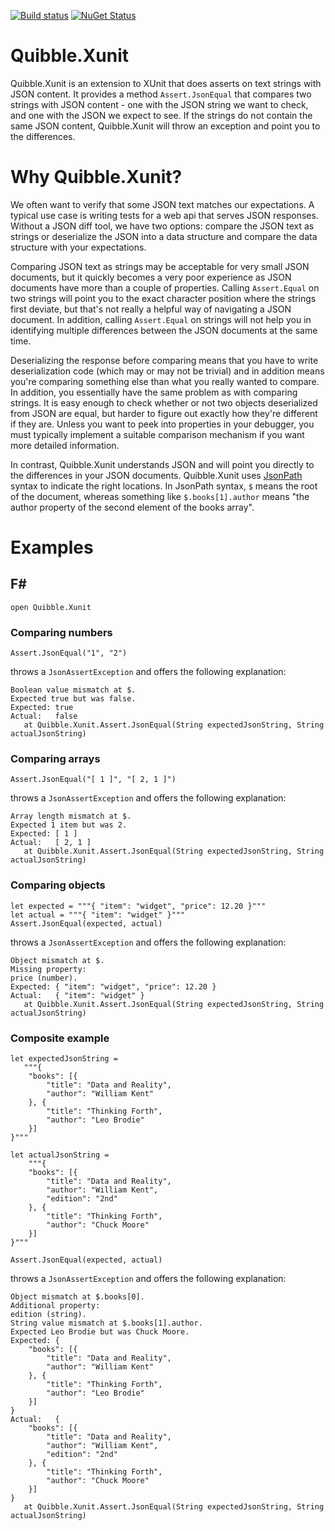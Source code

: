 [![Build status](https://ci.appveyor.com/api/projects/status/0v6946lhh480cgbk?svg=true)](https://ci.appveyor.com/project/NRKOpensource/json-quibble-xunit)
[![NuGet Status](https://img.shields.io/nuget/v/Quibble.Xunit.svg?style=flat)](https://www.nuget.org/packages/Quibble.Xunit/)

# Quibble.Xunit

Quibble.Xunit is an extension to XUnit that does asserts on text strings with JSON content. It provides a method `Assert.JsonEqual` that compares two strings with JSON content - one with the JSON string we want to check, and one with the JSON we expect to see. If the strings do not contain the same JSON content, Quibble.Xunit will throw an exception and point you to the differences.

# Why Quibble.Xunit?

We often want to verify that some JSON text matches our expectations. A typical use case is writing tests for a web api that serves JSON responses. Without a JSON diff tool, we have two options: compare the JSON text as strings or deserialize the JSON into a data structure and compare the data structure with your expectations. 

Comparing JSON text as strings may be acceptable for very small JSON documents, but it quickly becomes a very poor experience as JSON documents have more than a couple of properties. Calling `Assert.Equal` on two strings will point you to the exact character position where the strings first deviate, but that's not really a helpful way of navigating a JSON document. In addition, calling `Assert.Equal` on strings will not help you in identifying multiple differences between the JSON documents at the same time.

Deserializing the response before comparing means that you have to write deserialization code (which may or may not be trivial) and in addition means you're comparing something else than what you really wanted to compare. In addition, you essentially have the same problem as with comparing strings. It is easy enough to check whether or not two objects deserialized from JSON are equal, but harder to figure out exactly how they're different if they are. Unless you want to peek into properties in your debugger, you must typically implement a suitable comparison mechanism if you want more detailed information. 

In contrast, Quibble.Xunit understands JSON and will point you directly to the differences in your JSON documents. Quibble.Xunit uses [JsonPath](https://goessner.net/articles/JsonPath/) syntax to indicate the right locations. In JsonPath syntax, `$` means the root of the document, whereas something like `$.books[1].author` means "the author property of the second element of the books array".

# Examples 

## F#

```
open Quibble.Xunit
```

### Comparing numbers

```
Assert.JsonEqual("1", "2")
```

throws a `JsonAssertException` and offers the following explanation:

```
Boolean value mismatch at $.
Expected true but was false.
Expected: true
Actual:   false
   at Quibble.Xunit.Assert.JsonEqual(String expectedJsonString, String actualJsonString)
```

### Comparing arrays

```
Assert.JsonEqual("[ 1 ]", "[ 2, 1 ]")
```

throws a `JsonAssertException` and offers the following explanation:

```
Array length mismatch at $.
Expected 1 item but was 2.
Expected: [ 1 ]
Actual:   [ 2, 1 ]
   at Quibble.Xunit.Assert.JsonEqual(String expectedJsonString, String actualJsonString)
```

### Comparing objects

```
let expected = """{ "item": "widget", "price": 12.20 }"""
let actual = """{ "item": "widget" }"""
Assert.JsonEqual(expected, actual)
```

throws a `JsonAssertException` and offers the following explanation:

```
Object mismatch at $.
Missing property:
price (number).
Expected: { "item": "widget", "price": 12.20 }
Actual:   { "item": "widget" }
   at Quibble.Xunit.Assert.JsonEqual(String expectedJsonString, String actualJsonString)
```

### Composite example

```
let expectedJsonString =
   """{
    "books": [{
        "title": "Data and Reality",
        "author": "William Kent"
    }, {
        "title": "Thinking Forth",
        "author": "Leo Brodie"
    }]
}"""

let actualJsonString =
    """{
    "books": [{
        "title": "Data and Reality",
        "author": "William Kent",
        "edition": "2nd"
    }, {
        "title": "Thinking Forth",
        "author": "Chuck Moore"
    }]
}"""

Assert.JsonEqual(expected, actual)
```

throws a `JsonAssertException` and offers the following explanation:

```
Object mismatch at $.books[0].
Additional property:
edition (string).
String value mismatch at $.books[1].author.
Expected Leo Brodie but was Chuck Moore.
Expected: {
    "books": [{
        "title": "Data and Reality",
        "author": "William Kent"
    }, {
        "title": "Thinking Forth",
        "author": "Leo Brodie"
    }]
}
Actual:   {
    "books": [{
        "title": "Data and Reality",
        "author": "William Kent",
        "edition": "2nd"
    }, {
        "title": "Thinking Forth",
        "author": "Chuck Moore"
    }]
}
   at Quibble.Xunit.Assert.JsonEqual(String expectedJsonString, String actualJsonString)
```
